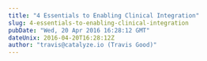 ```yaml
---
title: "4 Essentials to Enabling Clinical Integration"
slug: 4-essentials-to-enabling-clinical-integration
pubDate: "Wed, 20 Apr 2016 16:28:12 GMT"
dateUnix: 2016-04-20T16:28:12Z
author: "travis@catalyze.io (Travis Good)"
---
```

